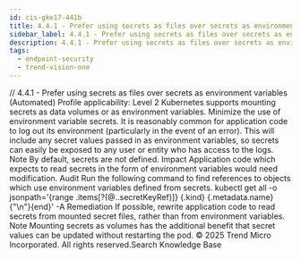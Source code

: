 ```yaml
---
id: cis-gke17-441b
title: 4.4.1 - Prefer using secrets as files over secrets as environment variables (Automated)
sidebar_label: 4.4.1 - Prefer using secrets as files over secrets as environment variables (Automated)
description: 4.4.1 - Prefer using secrets as files over secrets as environment variables (Automated)
tags:
  - endpoint-security
  - trend-vision-one
---
```


/*<![CDATA[*/ $('#title').html($('meta[name=map-description]').attr('content')); /*]]>*/ 4.4.1 - Prefer using secrets as files over secrets as environment variables (Automated) Profile applicability: Level 2 Kubernetes supports mounting secrets as data volumes or as environment variables. Minimize the use of environment variable secrets. It is reasonably common for application code to log out its environment (particularly in the event of an error). This will include any secret values passed in as environment variables, so secrets can easily be exposed to any user or entity who has access to the logs. Note By default, secrets are not defined. Impact Application code which expects to read secrets in the form of environment variables would need modification. Audit Run the following command to find references to objects which use environment variables defined from secrets. kubectl get all -o jsonpath='{range .items[?(@..secretKeyRef)]} {.kind} {.metadata.name} {"\n"}{end}' -A Remediation If possible, rewrite application code to read secrets from mounted secret files, rather than from environment variables. Note Mounting secrets as volumes has the additional benefit that secret values can be updated without restarting the pod. © 2025 Trend Micro Incorporated. All rights reserved.Search Knowledge Base